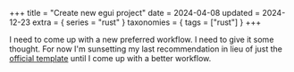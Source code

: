 +++
title = "Create new egui project"
date = 2024-04-08
updated = 2024-12-23
extra = { series = "rust" }
taxonomies = { tags = ["rust"] }
+++

I need to come up with a new preferred workflow.
I need to give it some thought.
For now I'm sunsetting my last recommendation in lieu of just the [official template](https://github.com/emilk/eframe_template) until I come up with a better workflow.

